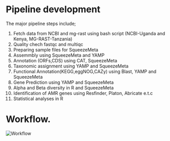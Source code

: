 
# Pipeline development
The major pipeline steps include;

1. Fetch data from NCBI and mg-rast using  bash script (NCBI-Uganda and Kenya, MG-RAST-Tanzania)
2. Quality chech fastqc and multiqc
3. Preparing sample files for SqueezeMeta
4. Assemmbly using SqueezeMeta and YAMP
5. Annotation (ORFs,CDS) using CAT, SqueezeMeta
6. Taxonomic assignment using YAMP and SqueezeMeta 
7. Functional Annotation(KEGG,eggNOG,CAZy) using Blast, YAMP and SqueezeMeta
8. Gene Prediction using YAMP and SqueezeMeta
9. Alpha and Beta diversity in R and SqueezeMeta 
10. Identification of AMR genes using Resfinder, Platon, Abricate e.t.c
11. Statistical analyses in R


# Workflow.

![Workflow](https://user-images.githubusercontent.com/85280529/193459253-f47bfed3-01c3-4fce-bf31-c101d124b4cb.png)
